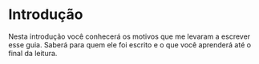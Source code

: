 # Introdução

Nesta introdução você conhecerá os motivos que me levaram a escrever esse guia. Saberá para quem ele foi escrito e o que você aprenderá até o final da leitura.
